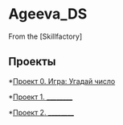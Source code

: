 # Ageeva_DS
From the [Skillfactory]

## Проекты

*[Проект 0. Игра: Угадай число](https://github.com/EkaterinaNAgeeva/Ageeva_DS/tree/main/project_0)

*[Проект 1. ________](______)

*[Проект 2. ________](______)